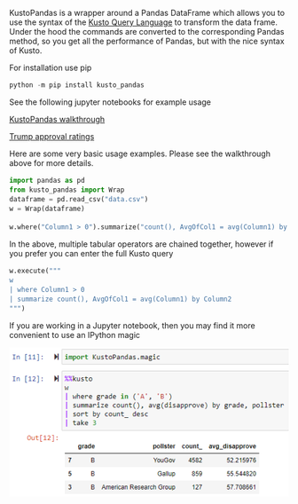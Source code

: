 KustoPandas is a wrapper around a Pandas DataFrame which allows you to use the syntax of the 
[Kusto Query Language](https://docs.microsoft.com/en-us/azure/data-explorer/kusto/query/) to transform the data frame.  Under the hood the commands are converted to the corresponding Pandas method, so you get all the performance of Pandas, but with the nice syntax of Kusto.

For installation use pip

```python
python -m pip install kusto_pandas
```

See the following jupyter notebooks for example usage

[KustoPandas walkthrough](https://github.com/js850/KustoPandas/blob/master/examples/kusto_pandas_walkthrough.ipynb)

[Trump approval ratings](https://github.com/js850/KustoPandas/blob/master/examples/trump_approval_ratings.ipynb)


Here are some very basic usage examples.  Please see the walkthrough above for more details.

```python
import pandas as pd
from kusto_pandas import Wrap
dataframe = pd.read_csv("data.csv")
w = Wrap(dataframe)

w.where("Column1 > 0").summarize("count(), AvgOfCol1 = avg(Column1) by Column2")

```

In the above, multiple tabular operators are chained together, however if you prefer you can enter the full Kusto query 

```python
w.execute("""
w
| where Column1 > 0
| summarize count(), AvgOfCol1 = avg(Column1) by Column2
""")
```

If you are working in a Jupyter notebook, then you may find it more convenient to use an IPython magic

![Kusto magic impage](https://github.com/js850/KustoPandas/raw/master/KustoMagic.png)


